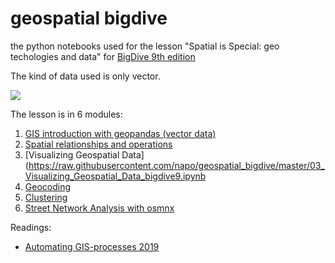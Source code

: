 # geospatial bigdive
the python notebooks used for the lesson "Spatial is Special: geo techologies and data" for [BigDive 9th edition](https://www.bigdive.eu/big-dive/)

The kind of data used is only vector.


![](https://www.bigdive.eu/wp-content/uploads/2018/03/map-768x513.png)

The lesson is in 6 modules:
1. [GIS introduction with geopandas (vector data)](https://raw.githubusercontent.com/napo/geospatial_bigdive/master/01_GIS_introduction_with_geopandas_(vector_data)_bigdive9.ipynb)
2. [Spatial relationships and operations](https://raw.githubusercontent.com/napo/geospatial_bigdive/master/02_Spatial_relationships_and_operations_bigdive9.ipynb)
3. [Visualizing Geospatial Data](https://raw.githubusercontent.com/napo/geospatial_bigdive/master/03_Visualizing_Geospatial_Data_bigdive9.ipynb 
4. [Geocoding](https://raw.githubusercontent.com/napo/geospatial_bigdive/master/04_Geocoding_bigdive9.ipynb) 
5. [Clustering](https://raw.githubusercontent.com/napo/geospatial_bigdive/master/05_Clustering_bigdive9.ipynb)
6. [Street Network Analysis with osmnx](https://github.com/gboeing/osmnx-examples/blob/master/notebooks/00-osmnx-features-demo.ipynb)

Readings:
* [Automating GIS-processes 2019](https://automating-gis-processes.github.io/site/)




